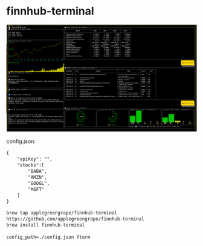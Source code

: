 # finnhub-terminal

![example view](./_img/pic1.png)

config.json:
```
{
    "apiKey": "",
    "stocks":[
        "BABA",
        "AMZN",
        "GOOGL",
        "MSFT"
    ]
}
```

```
brew tap applegreengrape/finnhub-terminal https://github.com/applegreengrape/finnhub-terminal
brew install finnhub-terminal

config_path=./config.json fterm
```